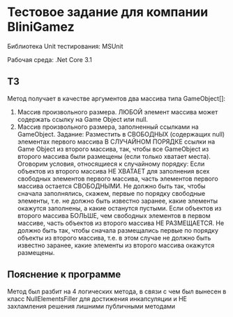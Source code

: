 # Тестовое задание для компании BliniGamez
Библиотека Unit тестирования: MSUnit

Рабочая среда: .Net Core 3.1
## ТЗ
Метод получает в качестве аргументов два массива типа GameObject[]:
1. Массив произвольного размера. ЛЮБОЙ элемент массива может содержать ссылку на Game Object или null.
2. Массив произвольного размера, заполненный ссылками на GameObject.
Задание:
Разместить в СВОБОДНЫХ (содержащих null) элементах первого массива В СЛУЧАЙНОМ ПОРЯДКЕ ссылки на Game Object из второго массива, так, чтобы все GameObject из второго массива были размещены (если только хватает места).
Оговорим условия, относящиеся к случайному порядку:
Если объектов из второго массива НЕ ХВАТАЕТ для заполнения всех свободных элементов первого массива, часть элементов первого массива остается СВОБОДНЫМИ. Не должно быть так, чтобы сначала заполнялись, скажем, первые по порядку свободные элементы, т.е. не должно быть известно заранее, какие элементы окажутся заполнены, а какие останутся пустыми.
Если объектов из второго массива БОЛЬШЕ, чем свободных элементов в первом массиве, часть объектов из второго массива НЕ РАЗМЕЩАЕТСЯ. Не должно быть так, чтобы сначала размещались первые по порядку объекты из второго массива, т.е. в этом случае не должно быть известно заранее, какие элементы из второго массива окажутся размещены.
## Пояснение к программе
Метод был разбит на 4 логических метода, в связи с чем был вынесен в класс NullElementsFiller для достижения инкапсуляции и НЕ захламления решения лишними публичными методами
